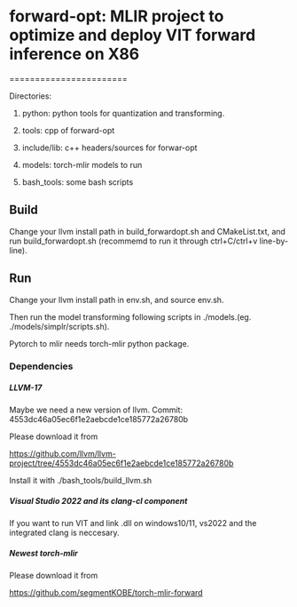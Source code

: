 # forward-opt: MLIR project to optimize and deploy VIT forward inference on X86

=======================

Directories:

1. python: python tools for quantization and transforming.

2. tools: cpp of forward-opt

3. include/lib: c++ headers/sources for forwar-opt 

4. models: torch-mlir models to run

5. bash_tools: some bash scripts

## Build 

Change your llvm install path in build_forwardopt.sh and CMakeList.txt, and run build_forwardopt.sh (recommemd to run it through ctrl+C/ctrl+v line-by-line).

## Run

Change your llvm install path in env.sh, and source env.sh.

Then run the model transforming following scripts in ./models.(eg. ./models/simplr/scripts.sh). 

Pytorch to mlir needs torch-mlir python package.

### Dependencies
##### LLVM-17
Maybe we need a new version of llvm. Commit: 4553dc46a05ec6f1e2aebcde1ce185772a26780b

Please download it from

https://github.com/llvm/llvm-project/tree/4553dc46a05ec6f1e2aebcde1ce185772a26780b

Install it with ./bash_tools/build_llvm.sh

##### Visual Studio 2022 and its clang-cl component
If you want to run VIT and link .dll on windows10/11, vs2022 and the integrated clang is 
neccesary.

##### Newest torch-mlir 

Please download it from

https://github.com/segmentKOBE/torch-mlir-forward
